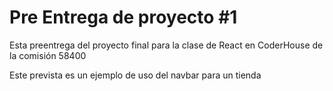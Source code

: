 # Pre Entrega de proyecto #1 

Esta preentrega del proyecto final para la clase de React en CoderHouse de la comisión 58400

Este prevista es un ejemplo de uso del navbar para un tienda
